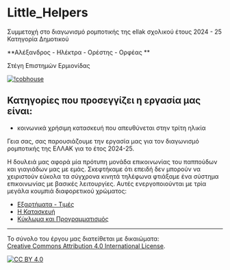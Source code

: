 # Little_Helpers

Συμμετοχή στο διαγωνισμό ρομποτικής της ellak σχολικού έτους 2024 - 25
Κατηγορία Δημοτικού


**Αλέξανδρος - Ηλέκτρα - Ορέστης - Ορφέας ** 

Στέγη Επιστημών Ερμιονίδας


[![!cobhouse](videoyoutube.png)][def2]

## Κατηγορίες που προσεγγίζει η εργασία μας είναι:

- κοινωνικά χρήσιμη κατασκευή που απευθύνεται στην τρίτη ηλικία

Γεια σας, σας παρουσιάζουμε την εργασία μας για τον διαγωνισμό ρομποτικής  της ΕΛΛΑΚ για το έτος 2024-25.

Η δουλειά μας αφορά μία πρότυπη μονάδα επικοινωνίας του παππούδων και γιαγιάδων μας με εμάς. 
Σκεφτήκαμε ότι επειδή δεν μπορούν να χειριστούν εύκολα τα σύγχρονα κινητά τηλέφωνα φτιάξαμε ένα σύστημα επικοινωνίας με βασικές λειτουργίες.
Αυτές ενεργοποιούνται με τρία μεγάλα κουμπιά διαφορετικού χρώματος: 


- [Εξαρτήματα - Τιμές](Εξαρτήματα/README.md)
- [Η Κατασκευή](Κατασκευή/README.md)
- [Κύκλωμα και Προγραμματισμός](Προγραμματισμός/README.md)


---

Το σύνολο του έργου μας διατείθεται με δικαιώματα:  
[Creative Commons Attribution 4.0 International License][cc-by]. 

[![CC BY 4.0][cc-by-image]][cc-by]

[cc-by]: http://creativecommons.org/licenses/by/4.0/
[cc-by-image]: https://i.creativecommons.org/l/by/4.0/88x31.png
[cc-by-shield]: https://img.shields.io/badge/License-CC%20BY%204.0-lightgrey.svg


[def1]: cobhouse/6.jpg
[def2]: https://youtu.be/yRxeDQ2eVNU
[def3]: animus.png